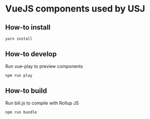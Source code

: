 # VueJS components used by USJ

## How-to install

```
yarn install
```

## How-to develop

Run vue-play to preview components

```
npm run play
```

## How-to build

Run bili.js to compile with Rollup JS

```
npm run bundle
```
